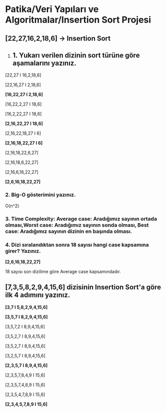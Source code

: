  # Patika/Veri Yapıları ve Algoritmalar/Insertion Sort Projesi

 ## [22,27,16,2,18,6] -> Insertion Sort
1. ## 1. Yukarı verilen dizinin sort türüne göre aşamalarını yazınız.
[22,27 I 16,2,18,6]

[22,16,27 I 2,18,6]

__[16,22,27 I 2,18,6]__

[16,22,2,27 I 18,6]

[16,2,22,27 I 18,6]

__[2,16,22,27 I 18,6]__

[2,16,22,18,27 I 6]

__[2,16,18,22,27 I 6]__

[2,16,18,22,6,27]

[2,16,18,6,22,27]

[2,16,6,18,22,27]

__[2,6,16,18,22,27]__

### 2. Big-O gösterimini yazınız.

O(n^2)

### 3. Time Complexity: Average case: Aradığımız sayının ortada olması,Worst case: Aradığımız sayının sonda olması, Best case: Aradığımız sayının dizinin en başında olması.

### 4. Dizi sıralandıktan sonra 18 sayısı hangi case kapsamına girer? Yazınız.

__[2,6,16,18,22,27]__

18 sayısı son dizilime göre Average case kapsamındadır.

## [7,3,5,8,2,9,4,15,6] dizisinin Insertion Sort'a göre ilk 4 adımını yazınız.

__[3,7 I 5,8,2,9,4,15,6]__

__[3,5,7 I 8,2,9,4,15,6]__

[3,5,7,2  I 8,9,4,15,6]

[3,5,2,7 I 8,9,4,15,6]

[3,5,2,7 I 8,9,4,15,6]

[3,2,5,7 I 8,9,4,15,6]

__[2,3,5,7 I 8,9,4,15,6]__

[2,3,5,7,8,4,9 I 15,6]

[2,3,5,7,4,8,9 I 15,6]

[2,3,5,4,7,8,9 I 15,6]

__[2,3,4,5,7,8,9 I 15,6]__
